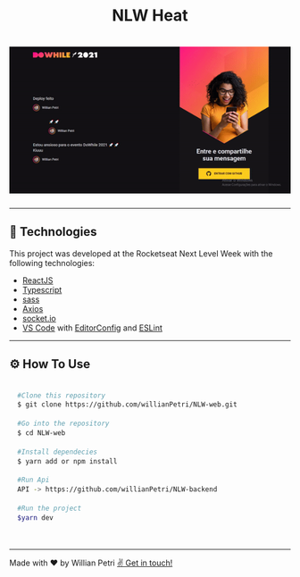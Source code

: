 <h1 align='center'>
  NLW Heat
</h1>

<h1 align='center'>
  <img src='./src/github/dowhile.gif'>
</h1>

---

## 🚀 Technologies

This project was developed at the Rocketseat Next Level Week with the following technologies:

- [ReactJS](https://reactjs.org)
- [Typescript](https://www.typescriptlang.org/)
- [sass](https://sass-lang.com/documentation)
- [Axios](https://github.com/axios/axios)
- [socket.io](https://socket.io/)
- [VS Code](https://code.visualstudio.com/) with [EditorConfig](https://marketplace.visualstudio.com/items?itemName=EditorConfig.EditorConfig) and [ESLint](https://marketplace.visualstudio.com/items?itemName=dbaeumer.vscode-eslint)


---

## ⚙ How To Use

```bash

  #Clone this repository
  $ git clone https://github.com/willianPetri/NLW-web.git

  #Go into the repository
  $ cd NLW-web

  #Install dependecies
  $ yarn add or npm install

  #Run Api 
  API -> https://github.com/willianPetri/NLW-backend
  
  #Run the project
  $yarn dev




```

---

Made with ❤ by Willian Petri  [✌ Get in touch!](https://www.linkedin.com/in/willian-petri-84a935135/)
